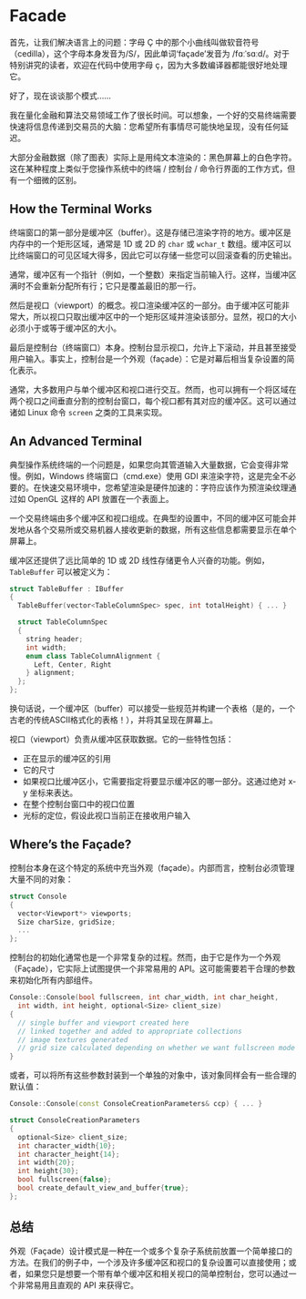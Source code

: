 # Facade

首先，让我们解决语言上的问题：字母 Ç 中的那个小曲线叫做软音符号（cedilla），这个字母本身发音为/S/，因此单词‘façade’发音为 /fɑːˈsɑːd/。对于特别讲究的读者，欢迎在代码中使用字母 ç，因为大多数编译器都能很好地处理它。

好了，现在谈谈那个模式……

我在量化金融和算法交易领域工作了很长时间。可以想象，一个好的交易终端需要快速将信息传递到交易员的大脑：您希望所有事情尽可能快地呈现，没有任何延迟。

大部分金融数据（除了图表）实际上是用纯文本渲染的：黑色屏幕上的白色字符。这在某种程度上类似于您操作系统中的终端 / 控制台 / 命令行界面的工作方式，但有一个细微的区别。

## How the Terminal Works

终端窗口的第一部分是缓冲区（buffer）。这是存储已渲染字符的地方。缓冲区是内存中的一个矩形区域，通常是 1D 或 2D 的 `char` 或 `wchar_t` 数组。缓冲区可以比终端窗口的可见区域大得多，因此它可以存储一些您可以回滚查看的历史输出。

通常，缓冲区有一个指针（例如，一个整数）来指定当前输入行。这样，当缓冲区满时不会重新分配所有行；它只是覆盖最旧的那一行。

然后是视口（viewport）的概念。视口渲染缓冲区的一部分。由于缓冲区可能非常大，所以视口只取出缓冲区中的一个矩形区域并渲染该部分。显然，视口的大小必须小于或等于缓冲区的大小。

最后是控制台（终端窗口）本身。控制台显示视口，允许上下滚动，并且甚至接受用户输入。事实上，控制台是一个外观（façade）：它是对幕后相当复杂设置的简化表示。

通常，大多数用户与单个缓冲区和视口进行交互。然而，也可以拥有一个将区域在两个视口之间垂直分割的控制台窗口，每个视口都有其对应的缓冲区。这可以通过诸如 Linux 命令 `screen` 之类的工具来实现。

## An Advanced Terminal

典型操作系统终端的一个问题是，如果您向其管道输入大量数据，它会变得非常慢。例如，Windows 终端窗口（cmd.exe）使用 GDI 来渲染字符，这是完全不必要的。在快速交易环境中，您希望渲染是硬件加速的：字符应该作为预渲染纹理通过如 OpenGL 这样的 API 放置在一个表面上。

一个交易终端由多个缓冲区和视口组成。在典型的设置中，不同的缓冲区可能会并发地从各个交易所或交易机器人接收更新的数据，所有这些信息都需要显示在单个屏幕上。

缓冲区还提供了远比简单的 1D 或 2D 线性存储更令人兴奋的功能。例如，`TableBuffer` 可以被定义为：

```c++
struct TableBuffer : IBuffer
{
  TableBuffer(vector<TableColumnSpec> spec, int totalHeight) { ... }

  struct TableColumnSpec
  {
    string header;
    int width;
    enum class TableColumnAlignment {
      Left, Center, Right
    } alignment;
  };
};
```

换句话说，一个缓冲区（buffer）可以接受一些规范并构建一个表格（是的，一个古老的传统ASCII格式化的表格！），并将其呈现在屏幕上。

视口（viewport）负责从缓冲区获取数据。它的一些特性包括：

- 正在显示的缓冲区的引用
- 它的尺寸
- 如果视口比缓冲区小，它需要指定将要显示缓冲区的哪一部分。这通过绝对 x-y 坐标来表达。
- 在整个控制台窗口中的视口位置
- 光标的定位，假设此视口当前正在接收用户输入

## Where’s the Façade?

控制台本身在这个特定的系统中充当外观（façade）。内部而言，控制台必须管理大量不同的对象：

```c++
struct Console
{
  vector<Viewport*> viewports;
  Size charSize, gridSize;
  ...
};
```

控制台的初始化通常也是一个非常复杂的过程。然而，由于它是作为一个外观（Façade），它实际上试图提供一个非常易用的 API。这可能需要若干合理的参数来初始化所有内部组件。

```c++
Console::Console(bool fullscreen, int char_width, int char_height,
  int width, int height, optional<Size> client_size)
{
  // single buffer and viewport created here
  // linked together and added to appropriate collections
  // image textures generated
  // grid size calculated depending on whether we want fullscreen mode
}
```

或者，可以将所有这些参数封装到一个单独的对象中，该对象同样会有一些合理的默认值：

```c++
Console::Console(const ConsoleCreationParameters& ccp) { ... }

struct ConsoleCreationParameters
{
  optional<Size> client_size;
  int character_width{10};
  int character_height{14};
  int width{20};
  int height{30};
  bool fullscreen{false};
  bool create_default_view_and_buffer{true};
};
```

## 总结

外观（Façade）设计模式是一种在一个或多个复杂子系统前放置一个简单接口的方法。在我们的例子中，一个涉及许多缓冲区和视口的复杂设置可以直接使用；或者，如果您只是想要一个带有单个缓冲区和相关视口的简单控制台，您可以通过一个非常易用且直观的 API 来获得它。

